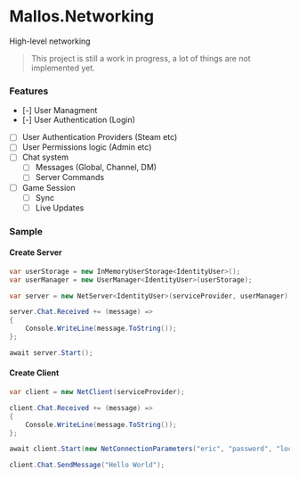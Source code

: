 # Mallos.Networking
High-level networking

> This project is still a work in progress, a lot of things are not implemented yet.

### Features

- [-] User Managment
- [-] User Authentication (Login)
- [ ] User Authentication Providers (Steam etc)
- [ ] User Permissions logic (Admin etc)
- [ ] Chat system
	- [ ] Messages (Global, Channel, DM)
	- [ ] Server Commands
- [ ] Game Session
    - [ ] Sync
    - [ ] Live Updates

### Sample

#### Create Server
```cs
var userStorage = new InMemoryUserStorage<IdentityUser>();
var userManager = new UserManager<IdentityUser>(userStorage);

var server = new NetServer<IdentityUser>(serviceProvider, userManager);

server.Chat.Received += (message) =>
{
    Console.WriteLine(message.ToString());
};

await server.Start();
```

#### Create Client
```cs
var client = new NetClient(serviceProvider);

client.Chat.Received += (message) =>
{
    Console.WriteLine(message.ToString());
};

await client.Start(new NetConnectionParameters("eric", "password", "localhost"));

client.Chat.SendMessage("Hello World");
```
